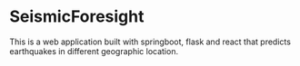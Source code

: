 # SeismicForesight
This is a web application built with springboot, flask and react that predicts earthquakes in different geographic location.
